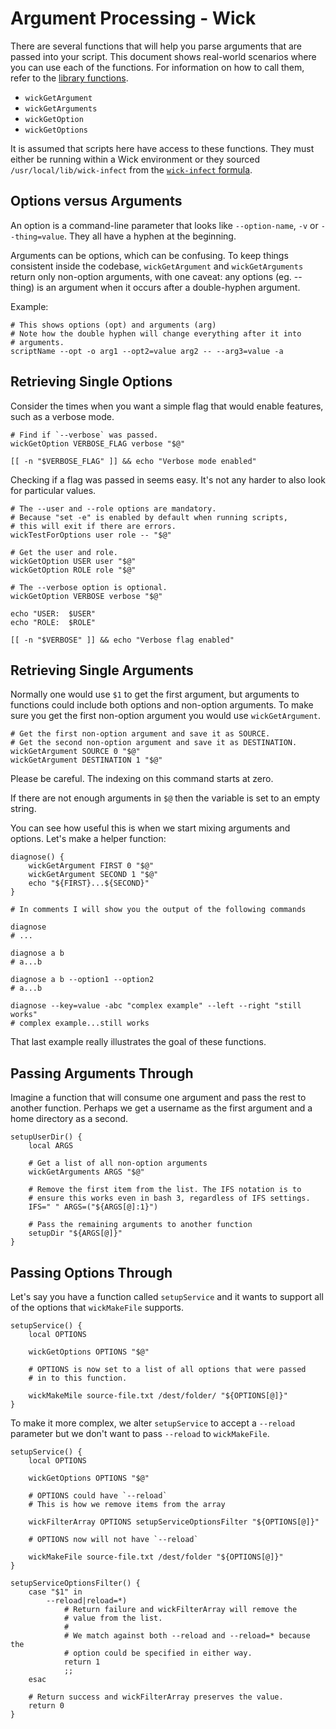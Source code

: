 Argument Processing - Wick
==========================

There are several functions that will help you parse arguments that are passed into your script.  This document shows real-world scenarios where you can use each of the functions.  For information on how to call them, refer to the [library functions](../lib/README.md).

* `wickGetArgument`
* `wickGetArguments`
* `wickGetOption`
* `wickGetOptions`

It is assumed that scripts here have access to these functions.  They must either be running within a Wick environment or they sourced `/usr/local/lib/wick-infect` from the [`wick-infect` formula](../formulas/wick-infect/README.md).


Options versus Arguments
------------------------

An option is a command-line parameter that looks like `--option-name`, `-v` or `--thing=value`.  They all have a hyphen at the beginning.

Arguments can be options, which can be confusing.  To keep things consistent inside the codebase, `wickGetArgument` and `wickGetArguments` return only non-option arguments, with one caveat:  any options (eg. --thing) is an argument when it occurs after a double-hyphen argument.

Example:

    # This shows options (opt) and arguments (arg)
    # Note how the double hyphen will change everything after it into
    # arguments.
    scriptName --opt -o arg1 --opt2=value arg2 -- --arg3=value -a


Retrieving Single Options
-------------------------

Consider the times when you want a simple flag that would enable features, such as a verbose mode.

    # Find if `--verbose` was passed.
    wickGetOption VERBOSE_FLAG verbose "$@"

    [[ -n "$VERBOSE_FLAG" ]] && echo "Verbose mode enabled"

Checking if a flag was passed in seems easy.  It's not any harder to also look for particular values.

    # The --user and --role options are mandatory.
    # Because "set -e" is enabled by default when running scripts,
    # this will exit if there are errors.
    wickTestForOptions user role -- "$@"

    # Get the user and role.
    wickGetOption USER user "$@"
    wickGetOption ROLE role "$@"

    # The --verbose option is optional.
    wickGetOption VERBOSE verbose "$@"

    echo "USER:  $USER"
    echo "ROLE:  $ROLE"

    [[ -n "$VERBOSE" ]] && echo "Verbose flag enabled"


Retrieving Single Arguments
---------------------------

Normally one would use `$1` to get the first argument, but arguments to functions could include both options and non-option arguments.  To make sure you get the first non-option argument you would use `wickGetArgument`.

    # Get the first non-option argument and save it as SOURCE.
    # Get the second non-option argument and save it as DESTINATION.
    wickGetArgument SOURCE 0 "$@"
    wickGetArgument DESTINATION 1 "$@"

Please be careful.  The indexing on this command starts at zero.

If there are not enough arguments in `$@` then the variable is set to an empty string.

You can see how useful this is when we start mixing arguments and options.  Let's make a helper function:

    diagnose() {
        wickGetArgument FIRST 0 "$@"
        wickGetArgument SECOND 1 "$@"
        echo "${FIRST}...${SECOND}"
    }

    # In comments I will show you the output of the following commands

    diagnose
    # ...

    diagnose a b
    # a...b

    diagnose a b --option1 --option2
    # a...b

    diagnose --key=value -abc "complex example" --left --right "still works"
    # complex example...still works

That last example really illustrates the goal of these functions.


Passing Arguments Through
-------------------------

Imagine a function that will consume one argument and pass the rest to another function.  Perhaps we get a username as the first argument and a home directory as a second.

    setupUserDir() {
        local ARGS

        # Get a list of all non-option arguments
        wickGetArguments ARGS "$@"

        # Remove the first item from the list. The IFS notation is to
        # ensure this works even in bash 3, regardless of IFS settings.
        IFS=" " ARGS=("${ARGS[@]:1}")

        # Pass the remaining arguments to another function
        setupDir "${ARGS[@]}"
    }


Passing Options Through
-----------------------

Let's say you have a function called `setupService` and it wants to support all of the options that `wickMakeFile` supports.

    setupService() {
        local OPTIONS

        wickGetOptions OPTIONS "$@"

        # OPTIONS is now set to a list of all options that were passed
        # in to this function.

        wickMakeMile source-file.txt /dest/folder/ "${OPTIONS[@]}"
    }

To make it more complex, we alter `setupService` to accept a `--reload` parameter but we don't want to pass `--reload` to `wickMakeFile`.

    setupService() {
        local OPTIONS

        wickGetOptions OPTIONS "$@"

        # OPTIONS could have `--reload`
        # This is how we remove items from the array

        wickFilterArray OPTIONS setupServiceOptionsFilter "${OPTIONS[@]}"

        # OPTIONS now will not have `--reload`

        wickMakeFile source-file.txt /dest/folder "${OPTIONS[@]}"
    }

    setupServiceOptionsFilter() {
        case "$1" in
            --reload|reload=*)
                # Return failure and wickFilterArray will remove the
                # value from the list.
                #
                # We match against both --reload and --reload=* because the
                # option could be specified in either way.
                return 1
                ;;
        esac

        # Return success and wickFilterArray preserves the value.
        return 0
    }
